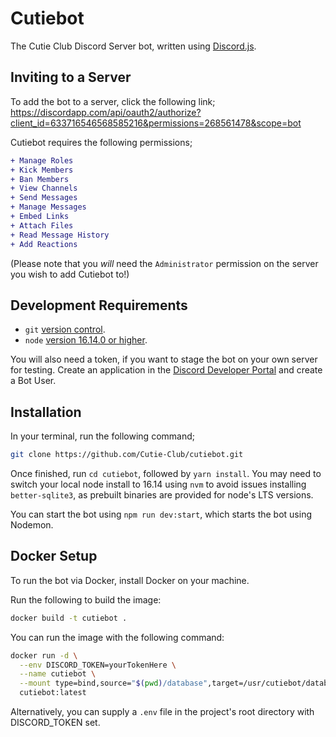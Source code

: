 # Cutiebot

The Cutie Club Discord Server bot, written using [Discord.js](https://discord.js.org/#/).

## Inviting to a Server

To add the bot to a server, click the following link; <https://discordapp.com/api/oauth2/authorize?client_id=633716546568585216&permissions=268561478&scope=bot>

Cutiebot requires the following permissions;

```diff
+ Manage Roles
+ Kick Members
+ Ban Members
+ View Channels
+ Send Messages
+ Manage Messages
+ Embed Links
+ Attach Files
+ Read Message History
+ Add Reactions
```

(Please note that you *will* need the `Administrator` permission on the server you wish to add Cutiebot to!)

## Development Requirements

- `git` [version control](https://git-scm.com/).
- `node` [version 16.14.0 or higher](https://nodejs.org).

You will also need a token, if you want to stage the bot on your own server for testing. Create an application in the [Discord Developer Portal](https://discordapp.com/developers) and create a Bot User.

## Installation

In your terminal, run the following command;

```sh
git clone https://github.com/Cutie-Club/cutiebot.git
```

Once finished, run `cd cutiebot`, followed by `yarn install`. You may need to switch your local node install to 16.14 using `nvm` to avoid issues installing `better-sqlite3`, as prebuilt binaries are provided for node's LTS versions.

You can start the bot using `npm run dev:start`, which starts the bot using Nodemon.

## Docker Setup

To run the bot via Docker, install Docker on your machine.

Run the following to build the image:

```sh
docker build -t cutiebot .
```

You can run the image with the following command:

```sh
docker run -d \
  --env DISCORD_TOKEN=yourTokenHere \
  --name cutiebot \
  --mount type=bind,source="$(pwd)/database",target=/usr/cutiebot/database \
  cutiebot:latest
```

Alternatively, you can supply a `.env` file in the project's root directory with DISCORD_TOKEN set.
